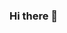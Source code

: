 ### Hi there 👋

<!--
**FujiiWill/fujiiwill** is a ✨ _special_ ✨ repository because its `README.md` (this file) appears on your GitHub profile.
![FujiiWill's's GitHub stats](https://github-readme-stats.vercel.app/api?username=fujiiwill&show_icons=true)
Here are some ideas to get you started:

- 🔭 I’m currently working on ...
- 🌱 I’m currently learning ...
- 👯 I’m looking to collaborate on ...
- 🤔 I’m looking for help with ...
- 💬 Ask me about ...
- 📫 How to reach me: ...
- 😄 Pronouns: ...
- ⚡ Fun fact: ...
-->
